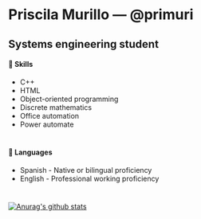# Priscila Murillo — @primuri 
## Systems engineering student 

#### 🧠 Skills  
* C++
* HTML
* Object-oriented programming
* Discrete mathematics
* Office automation
* Power automate
#
#### 📘 Languages 
* Spanish - Native or bilingual proficiency
* English - Professional working proficiency

<!--
#### 💻 Projects
* 
* 
* 
-->

#

[![Anurag's github stats](https://github-readme-stats.vercel.app/api?username=primuri)](https://github.com/primuri/github-readme-stats)
